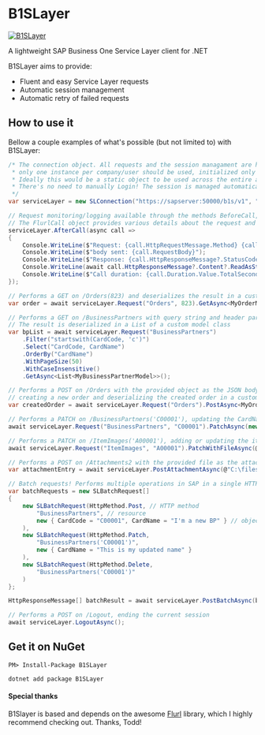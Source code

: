 # B1SLayer

[![B1SLayer](https://img.shields.io/nuget/v/B1SLayer.svg?maxAge=3600&label=B1SLayer)](https://www.nuget.org/packages/B1SLayer/)

A lightweight SAP Business One Service Layer client for .NET

B1SLayer aims to provide:
- Fluent and easy Service Layer requests
- Automatic session management
- Automatic retry of failed requests

## How to use it

Bellow a couple examples of what's possible (but not limited to) with B1SLayer:

````c#
/* The connection object. All requests and the session managament are handled by this object and therefore 
 * only one instance per company/user should be used, initialized only once at the application startup.
 * Ideally this would be a static object to be used across the entire application.
 * There's no need to manually Login! The session is managed automatically and renewed whenever necessary.
 */
var serviceLayer = new SLConnection("https://sapserver:50000/b1s/v1", "CompanyDB", "manager", "12345");

// Request monitoring/logging available through the methods BeforeCall, AfterCall and OnError.
// The FlurlCall object provides various details about the request and the response.
serviceLayer.AfterCall(async call =>
{
    Console.WriteLine($"Request: {call.HttpRequestMessage.Method} {call.HttpRequestMessage.RequestUri}");
    Console.WriteLine($"body sent: {call.RequestBody}");
    Console.WriteLine($"Response: {call.HttpResponseMessage?.StatusCode}");
    Console.WriteLine(await call.HttpResponseMessage?.Content?.ReadAsStringAsync());
    Console.WriteLine($"Call duration: {call.Duration.Value.TotalSeconds} seconds");
});

// Performs a GET on /Orders(823) and deserializes the result in a custom model class
var order = await serviceLayer.Request("Orders", 823).GetAsync<MyOrderModel>();

// Performs a GET on /BusinessPartners with query string and header parameters supported by Service Layer
// The result is deserialized in a List of a custom model class
var bpList = await serviceLayer.Request("BusinessPartners")
    .Filter("startswith(CardCode, 'c')")
    .Select("CardCode, CardName")
    .OrderBy("CardName")
    .WithPageSize(50)
    .WithCaseInsensitive()
    .GetAsync<List<MyBusinessPartnerModel>>();

// Performs a POST on /Orders with the provided object as the JSON body, 
// creating a new order and deserializing the created order in a custom model class
var createdOrder = await serviceLayer.Request("Orders").PostAsync<MyOrderModel>(myNewOrderObject);

// Performs a PATCH on /BusinessPartners('C00001'), updating the CardName of the Business Partner
await serviceLayer.Request("BusinessPartners", "C00001").PatchAsync(new { CardName = "Updated BP name" });

// Performs a PATCH on /ItemImages('A00001'), adding or updating the item image
await serviceLayer.Request("ItemImages", "A00001").PatchWithFileAsync(@"C:\ItemImages\A00001.jpg");

// Performs a POST on /Attachments2 with the provided file as the attachment (other overloads available)
var attachmentEntry = await serviceLayer.PostAttachmentAsync(@"C:\files\myfile.pdf");

// Batch requests! Performs multiple operations in SAP in a single HTTP request
var batchRequests = new SLBatchRequest[]
{
    new SLBatchRequest(HttpMethod.Post, // HTTP method
        "BusinessPartners", // resource
        new { CardCode = "C00001", CardName = "I'm a new BP" } // object to be sent as the JSON body
    ),
    new SLBatchRequest(HttpMethod.Patch, 
        "BusinessPartners('C00001')", 
        new { CardName = "This is my updated name" }
    ),  
    new SLBatchRequest(HttpMethod.Delete, 
        "BusinessPartners('C00001')"
    )
};

HttpResponseMessage[] batchResult = await serviceLayer.PostBatchAsync(batchRequests);

// Performs a POST on /Logout, ending the current session
await serviceLayer.LogoutAsync();
````

## Get it on NuGet

`PM> Install-Package B1SLayer`

`dotnet add package B1SLayer`

#### Special thanks

B1Slayer is based and depends on the awesome [Flurl](https://github.com/tmenier/Flurl) library, which I highly recommend checking out. Thanks, Todd!
